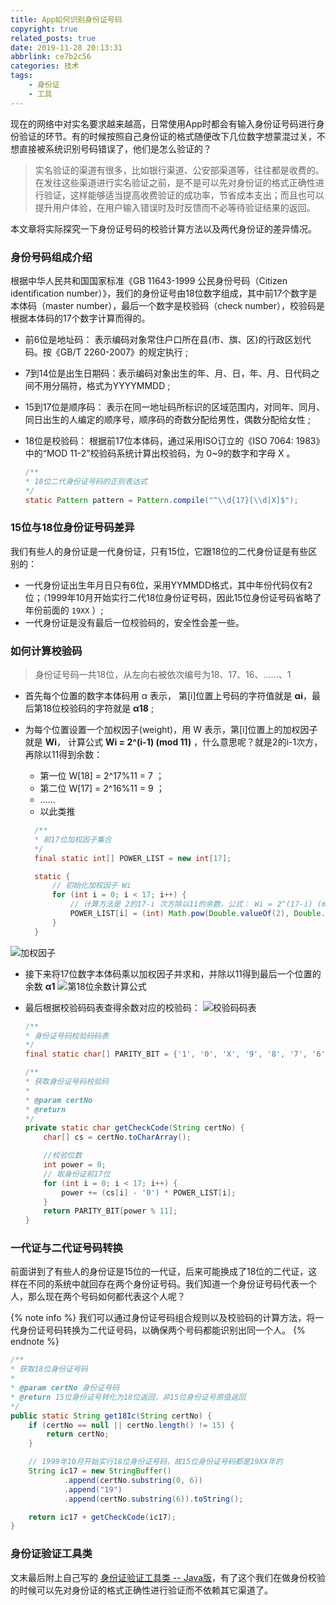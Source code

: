 ```yaml
---
title: App如何识别身份证号码
copyright: true
related_posts: true
date: 2019-11-28 20:13:31
abbrlink: ce7b2c56
categories: 技术
tags: 
    - 身份证
    - 工具
---
```


现在的网络中对实名要求越来越高，日常使用App时都会有输入身份证号码进行身份验证的环节。有的时候按照自己身份证的格式随便改下几位数字想蒙混过关，不想直接被系统识别号码错误了，他们是怎么验证的？

> 实名验证的渠道有很多，比如银行渠道、公安部渠道等，往往都是收费的。在发往这些渠道进行实名验证之前，是不是可以先对身份证的格式正确性进行验证，这样能够适当提高收费验证的成功率，节省成本支出；而且也可以提升用户体验，在用户输入错误时及时反馈而不必等待验证结果的返回。

本文章将实际探究一下身份证号码的校验计算方法以及两代身份证的差异情况。

<!--more-->

### 身份号码组成介绍

根据中华人民共和国国家标准《GB 11643-1999 公民身份号码（Citizen identification number）》，我们的身份证号由18位数字组成，其中前17个数字是本体码（master number），最后一个数字是校验码（check number），校验码是根据本体码的17个数字计算而得的。

- 前6位是地址码： 表示编码对象常住户口所在县(市、旗、区)的行政区划代码。按《GB/T 2260-2007》的规定执行 ;
- 7到14位是出生日期码：表示编码对象出生的年、月、日，年、月、日代码之间不用分隔符，格式为YYYYMMDD ;
- 15到17位是顺序码： 表示在同一地址码所标识的区域范围内，对同年、同月、同日出生的人编定的顺序号，顺序码的奇数分配给男性，偶数分配给女性 ;
- 18位是校验码： 根据前17位本体码，通过采用ISO订立的《ISO 7064: 1983》中的“MOD 11-2”校验码系统计算出校验码，为 0~9的数字和字母 X 。

    ``` java
    /**
    * 18位二代身份证号码的正则表达式
    */
    static Pattern pattern = Pattern.compile("^\\d{17}[\\d|X]$");
    ```

### 15位与18位身份证号码差异

我们有些人的身份证是一代身份证，只有15位，它跟18位的二代身份证是有些区别的：

- 一代身份证出生年月日只有6位，采用YYMMDD格式，其中年份代码仅有2位；（1999年10月开始实行二代18位身份证号码，因此15位身份证号码省略了年份前面的 `19XX` ）;
- 一代身份证是没有最后一位校验码的，安全性会差一些。

### 如何计算校验码

> 身份证号码一共18位，从左向右被依次编号为18、17、16、……、1

- 首先每个位置的数字本体码用 α 表示， 第[i]位置上号码的字符值就是 **αi**，最后第18位校验码的字符就是 **α18** ;
- 为每个位置设置一个加权因子(weight)，用 W 表示，第[i]位置上的加权因子就是 **Wi**，
  计算公式 **Wi = 2^(i-1) (mod 11)** ，什么意思呢？就是2的i-1次方，再除以11得到余数：
    + 第一位 W[18] = 2^17%11 = 7 ；
    + 第二位 W[17] = 2^16%11 = 9 ；
    + …… 
    + 以此类推

  ``` java
    /**
    * 前17位加权因子集合
    */
    final static int[] POWER_LIST = new int[17];

    static {
        // 初始化加权因子 Wi
        for (int i = 0; i < 17; i++) {
            // 计算方法是 2的17-i 次方除以11的余数，公式： Wi = 2^(17-i) (mod 11)
            POWER_LIST[i] = (int) Math.pow(Double.valueOf(2), Double.valueOf(17 - i)) % 11;
        }
    }
  ```

![加权因子](https://image.chingow.cn/images/20191128204604_7eCfe0_Screenshot.png "加权因子")

- 接下来将17位数字本体码乘以加权因子并求和，并除以11得到最后一个位置的余数 **α1**  ![第18位余数计算公式](https://image.chingow.cn/images/20191128204004_3dCbe2_Screenshot.png)

- 最后根据校验码码表查得余数对应的校验码：
![校验码码表](https://image.chingow.cn/images/20191128203840_dHoyl6_Screenshot.png "校验码码表")

    ``` java
    /**
    * 身份证号码校验码码表
    */
    final static char[] PARITY_BIT = {'1', '0', 'X', '9', '8', '7', '6', '5', '4', '3', '2'};

    /**
    * 获取身份证号码校验码
    *
    * @param certNo
    * @return
    */
    private static char getCheckCode(String certNo) {
        char[] cs = certNo.toCharArray();

        //校验位数
        int power = 0;
        // 取身份证前17位
        for (int i = 0; i < 17; i++) {
            power += (cs[i] - '0') * POWER_LIST[i];
        }
        return PARITY_BIT[power % 11];
    }

    ```

### 一代证与二代证号码转换

前面讲到了有些人的身份证是15位的一代证，后来可能换成了18位的二代证，这样在不同的系统中就回存在两个身份证号码。我们知道一个身份证号码代表一个人，那么现在两个号码如何都代表这个人呢？

{% note info %}
我们可以通过身份证号码组合规则以及校验码的计算方法，将一代身份证号码转换为二代证号码，以确保两个号码都能识别出同一个人。
{% endnote %}

``` java
/**
* 获取18位身份证号码
*
* @param certNo 身份证号码
* @return 15位身份证号转化为18位返回，非15位身份证号原值返回
*/
public static String get18Ic(String certNo) {
    if (certNo == null || certNo.length() != 15) {
        return certNo;
    }

    // 1999年10月开始实行18位身份证号码，故15位身份证号码都是19XX年的
    String ic17 = new StringBuffer()
            .append(certNo.substring(0, 6))
            .append("19")
            .append(certNo.substring(6)).toString();

    return ic17 + getCheckCode(ic17);
}

```

### 身份证验证工具类

文末最后附上自己写的 [身份证验证工具类 -- Java版](https://gist.github.com/chingov/9924d2986596020232fabf70785fd981)，有了这个我们在做身份校验的时候可以先对身份证的格式正确性进行验证而不依赖其它渠道了。
